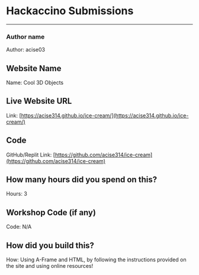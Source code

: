 # Hackaccino Submissions

---

### Author name

Author: acise03

<!-- A name or nickname that you want to appear as the author of the website -->

## Website Name

Name: Cool 3D Objects

## Live Website URL

Link: [https://acise314.github.io/ice-cream/](https://acise314.github.io/ice-cream/)
## Code

GitHub/Replit Link: [https://github.com/acise314/ice-cream](https://github.com/acise314/ice-cream)

## How many hours did you spend on this?

Hours: 3

## Workshop Code (if any)

Code: N/A

## How did you build this?

How: Using A-Frame and HTML, by following the instructions provided on the site and using online resources!
